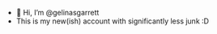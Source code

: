 - 👋 Hi, I’m @gelinasgarrett
- This is my new(ish) account with significantly less junk :D
<!---
gelinasgarrett/gelinasgarrett is a ✨ special ✨ repository because its `README.md` (this file) appears on your GitHub profile.
You can click the Preview link to take a look at your changes.
--->
